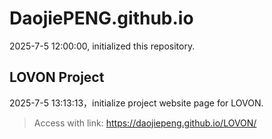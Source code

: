# DaojiePENG.github.io

2025-7-5 12:00:00, initialized this repository.

## LOVON Project

2025-7-5 13:13:13，initialize project website page for LOVON. 

>Access with link: https://daojiepeng.github.io/LOVON/

